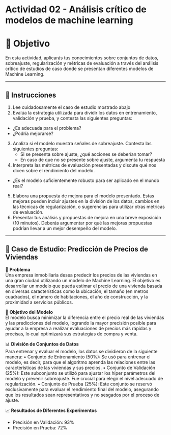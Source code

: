 # **Actividad 02 - Análisis crítico de modelos de machine learning**

# 🎯 **Objetivo**
En esta actividad, aplicarás tus conocimientos sobre conjuntos de datos, sobreajuste, regularización y métricas de evaluación a través del análisis crítico de estudios de caso donde se presentan diferentes modelos de Machine Learning.

---

## 📑 Instrucciones

1.	Lee cuidadosamente el caso de estudio mostrado abajo
2.	Evalúa la estrategia utilizada para dividir los datos en entrenamiento, validación y prueba, y contesta las siguientes preguntas:
   - ¿Es adecuada para el problema?
   - ¿Podría mejorarse?
3.	Analiza si el modelo muestra señales de sobreajuste. Contesta las siguientes preguntas:
    - Si se presenta sobre ajuste, ¿qué acciones se deberían tomar?
    - En caso de que no se presente sobre ajuste, argumenta tu respuesta
4.	Interpreta las métricas de evaluación presentadas y discute qué nos dicen sobre el rendimiento del modelo. 
   - ¿Es el modelo suficientemente robusto para ser aplicado en el mundo real?
5.	Elabora una propuesta de mejora para el modelo presentado. Estas mejoras pueden incluir ajustes en la división de los datos, cambios en las técnicas de regularización, o sugerencias para utilizar otras métricas de evaluación.
6.	Presentar tus análisis y propuestas de mejora en una breve exposición (10 minutos). Deberás argumentar por qué las mejoras propuestas podrían llevar a un mejor desempeño del modelo.

 ---
## 📑 Caso de Estudio: Predicción de Precios de Viviendas 
 📌 **Problema** <br />
Una empresa inmobiliaria desea predecir los precios de las viviendas en una gran ciudad utilizando un modelo de Machine Learning. El objetivo es desarrollar un modelo que pueda estimar el precio de una vivienda basada en diversas características como la ubicación, el tamaño (en metros cuadrados), el número de habitaciones, el año de construcción, y la proximidad a servicios públicos. 
 
🎯 **Objetivo del Modelo** <br />
El modelo busca minimizar la diferencia entre el precio real de las viviendas y las predicciones del modelo, logrando la mayor precisión posible para ayudar a la empresa a realizar evaluaciones de precios más rápidas y precisas, lo cual optimizará sus estrategias de compra y venta.

📊 **División de Conjuntos de Datos** <br />
Para entrenar y evaluar el modelo, los datos se dividieron de la siguiente manera: 
•	Conjunto de Entrenamiento (50%): Se usó para entrenar el modelo, es decir, para que el algoritmo aprenda las relaciones entre las características de las viviendas y sus precios. 
•	Conjunto de Validación (25%): Este subconjunto se utilizó para ajustar los hiper parámetros del modelo y prevenir sobreajuste. Fue crucial para elegir el nivel adecuado de regularización. 
•	Conjunto de Prueba (25%): Este conjunto se reservó exclusivamente para evaluar el rendimiento final del modelo, asegurando que los resultados sean representativos y no sesgados por el proceso de ajuste.

📈 **Resultados de Diferentes Experimentos** <br />
* Precisión en Validación: 93%
* Precisión en Prueba: 72%




